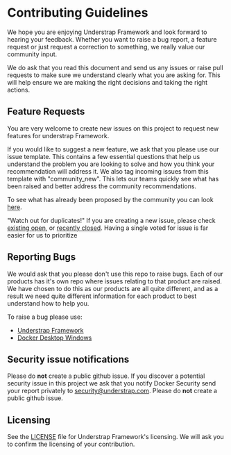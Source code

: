 # Contributing Guidelines
We hope you are enjoying Understrap Framework and look forward to hearing your feedback. Whether you want to raise a bug report, a feature request or just request a correction to something, we really value our community input.

We do ask that you read this document and send us any issues or raise pull requests to make sure we understand clearly what you are asking for. This will help ensure we are making the right decisions and taking the right actions.

## Feature Requests
You are very welcome to create new issues on this project to request new features for understrap Framework.

If you would like to suggest a new feature, we ask that you please use our issue template. This contains a few essential questions that help us understand the problem you are looking to solve and how you think your recommendation will address it. We also tag incoming issues from this template with "community_new". This lets our teams quickly see what has been raised and better address the community recommendations.

To see what has already been proposed by the community you can look [here](https://github.com/understrap/Understrap-Roadmap/labels/community_new).

"Watch out for duplicates!" If you are creating a new issue, please check [existing open](https://github.com/understrap/Understrap-Roadmap/issues), or [recently closed](https://github.com/understrap/Understrap-Roadmap/issues?utf8=%E2%9C%93&q=is%3Aissue%20is%3Aclosed%20). Having a single voted for issue is far easier for us to prioritize 

## Reporting Bugs
We would ask that you please don't use this repo to raise bugs. Each of our products has it's own repo where issues relating to that product are raised. We have chosen to do this as our products are all quite different, and as a result we need quite different information for each product to best understand how to help you.

To raise a bug please use:
* [Understrap Framework](https://github.com/understrap/understrap/issues/new)
* [Docker Desktop Windows](https://github.com/understrap-understrap-child/issues/new)

## Security issue notifications
Please do **not** create a public github issue.
If you discover a potential security issue in this project we ask that you notify Docker Security send your report privately to security@understrap.com. Please do **not** create a public github issue.

## Licensing
See the [LICENSE](https://github.com/understrap/understrap/blob/master/LICENSE) file for Understrap Framework's licensing. We will ask you to confirm the licensing of your contribution.